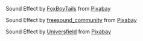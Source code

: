 Sound Effect by <a href="https://pixabay.com/users/foxboytails-49447089/?utm_source=link-attribution&utm_medium=referral&utm_campaign=music&utm_content=317318">FoxBoyTails</a> from <a href="https://pixabay.com//?utm_source=link-attribution&utm_medium=referral&utm_campaign=music&utm_content=317318">Pixabay</a>

Sound Effect by <a href="https://pixabay.com/users/freesound_community-46691455/?utm_source=link-attribution&utm_medium=referral&utm_campaign=music&utm_content=38511">freesound_community</a> from <a href="https://pixabay.com/sound-effects//?utm_source=link-attribution&utm_medium=referral&utm_campaign=music&utm_content=38511">Pixabay</a>

Sound Effect by <a href="https://pixabay.com/users/universfield-28281460/?utm_source=link-attribution&utm_medium=referral&utm_campaign=music&utm_content=294436">Universfield</a> from <a href="https://pixabay.com//?utm_source=link-attribution&utm_medium=referral&utm_campaign=music&utm_content=294436">Pixabay</a>
